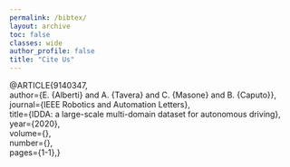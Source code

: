```yaml
---
permalink: /bibtex/
layout: archive
toc: false
classes: wide
author_profile: false
title: "Cite Us"
---
```


@ARTICLE{9140347,<br>
author={E. {Alberti} and A. {Tavera} and C. {Masone} and B. {Caputo}},<br>
journal={IEEE Robotics and Automation Letters},<br>
title={IDDA: a large-scale multi-domain dataset for autonomous driving},<br>
year={2020},<br>
volume={},<br>
number={},<br>
pages={1-1},}<br>
